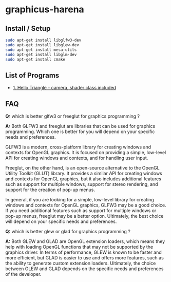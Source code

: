 # graphicus-harena

<!-- install -->
## Install / Setup

```bash
sudo apt-get install libglfw3-dev
sudo apt-get install libglew-dev
sudo apt-get install mesa-utils
sudo apt-get install libglm-dev
sudo apt-get install cmake
```

## List of Programs

- [1. Hello Triangle - camera, shader class included](Hello%20Triangle)


<!-- faq -->
## FAQ
**Q:** which is better glfw3 or freeglut for graphics programming ?

**A:** Both GLFW3 and freeglut are libraries that can be used for graphics programming. Which one is better for you will depend on your specific needs and preferences.

GLFW3 is a modern, cross-platform library for creating windows and contexts for OpenGL graphics. It is focused on providing a simple, low-level API for creating windows and contexts, and for handling user input.

Freeglut, on the other hand, is an open-source alternative to the OpenGL Utility Toolkit (GLUT) library. It provides a similar API for creating windows and contexts for OpenGL graphics, but it also includes additional features such as support for multiple windows, support for stereo rendering, and support for the creation of pop-up menus.

In general, if you are looking for a simple, low-level library for creating windows and contexts for OpenGL graphics, GLFW3 may be a good choice. If you need additional features such as support for multiple windows or pop-up menus, freeglut may be a better option. Ultimately, the best choice will depend on your specific needs and preferences.

**Q:** which is better glew or glad for graphics programming ?

**A:** Both GLEW and GLAD are OpenGL extension loaders, which means they help with loading OpenGL functions that may not be supported by the graphics driver. In terms of performance, GLEW is known to be faster and more efficient, but GLAD is easier to use and offers more features, such as the ability to generate custom extension loaders. Ultimately, the choice between GLEW and GLAD depends on the specific needs and preferences of the developer.

